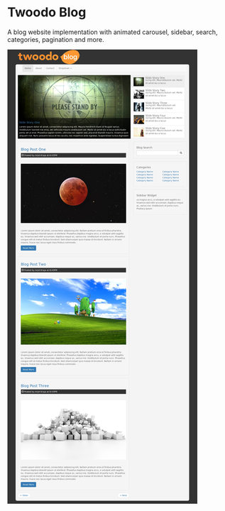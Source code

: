 # Twoodo Blog

A blog website implementation with animated carousel, sidebar, search, categories, pagination and more.

![](img/preview/show.jpg)

